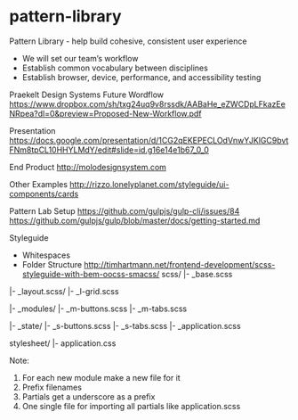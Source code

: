 # pattern-library
Pattern Library - help build cohesive, consistent user experience
- We will set our team’s workflow
- Establish common vocabulary between disciplines
- Establish browser, device, performance, and accessibility testing

Praekelt Design Systems Future Wordflow
https://www.dropbox.com/sh/txg24uq9v8rssdk/AABaHe_eZWCDpLFkazEeNRpea?dl=0&preview=Proposed-New-Workflow.pdf

Presentation
https://docs.google.com/presentation/d/1CG2qEKEPECLOdVnwYJKlGC9bvtFNm8tpCL10HHYLMdY/edit#slide=id.g16e14e1b67_0_0

End Product
http://molodesignsystem.com

Other Examples
http://rizzo.lonelyplanet.com/styleguide/ui-components/cards

Pattern Lab Setup
https://github.com/gulpjs/gulp-cli/issues/84
https://github.com/gulpjs/gulp/blob/master/docs/getting-started.md


Styleguide

- Whitespaces
- Folder Structure
http://timhartmann.net/frontend-development/scss-styleguide-with-bem-oocss-smacss/
scss/
|-  _base.scss

|-  _layout.scss/
    |- _l-grid.scss

|-  _modules/
    |- _m-buttons.scss
    |- _m-tabs.scss

|-  _state/
    |- _s-buttons.scss
    |- _s-tabs.scss
|-  _application.scss

stylesheet/
|- application.css

Note:
1. For each new module make a new file for it
2. Prefix filenames
3. Partials get a underscore as a prefix
4. One single file for importing all partials like application.scss

